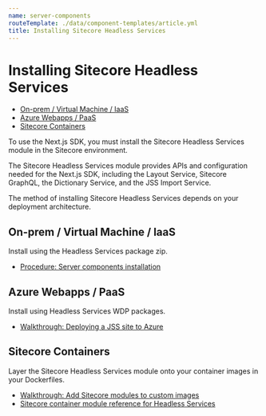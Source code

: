 ```yaml
---
name: server-components
routeTemplate: ./data/component-templates/article.yml
title: Installing Sitecore Headless Services
---
```

<!-- omit in toc -->
# Installing Sitecore Headless Services
- [On-prem / Virtual Machine / IaaS](#on-prem--virtual-machine--iaas)
- [Azure Webapps / PaaS](#azure-webapps--paas)
- [Sitecore Containers](#sitecore-containers)

To use the Next.js SDK, you must install the Sitecore Headless Services module in the Sitecore environment. 

The Sitecore Headless Services module provides APIs and configuration needed for the Next.js SDK, including the Layout Service, Sitecore GraphQL, the Dictionary Service, and the JSS Import Service.

The method of installing Sitecore Headless Services depends on your deployment architecture.

## On-prem / Virtual Machine / IaaS
Install using the Headless Services package zip.
* [Procedure: Server components installation](/docs/client-frameworks/getting-started/jss-server-install#server-components-installation)

## Azure Webapps / PaaS
Install using Headless Services WDP packages.
* [Walkthrough: Deploying a JSS site to Azure](/docs/techniques/azure-deployment)

## Sitecore Containers
Layer the Sitecore Headless Services module onto your container images in your Dockerfiles.
* [Walkthrough: Add Sitecore modules to custom images](https://doc.sitecore.com/developers/101/developer-tools/en/add-sitecore-modules.html)
* [Sitecore container module reference for Headless Services](https://doc.sitecore.com/developers/101/developer-tools/en/sitecore-module-reference.html#idp15853)